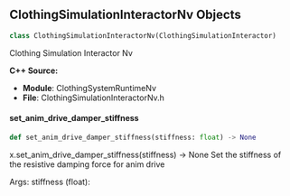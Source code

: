 ## ClothingSimulationInteractorNv Objects

```python
class ClothingSimulationInteractorNv(ClothingSimulationInteractor)
```

Clothing Simulation Interactor Nv

**C++ Source:**

- **Module**: ClothingSystemRuntimeNv
- **File**: ClothingSimulationInteractorNv.h

<a id="unreal.ClothingSimulationInteractorNv.set_anim_drive_damper_stiffness"></a>

#### set_anim_drive_damper_stiffness

```python
def set_anim_drive_damper_stiffness(stiffness: float) -> None
```

x.set_anim_drive_damper_stiffness(stiffness) -> None
Set the stiffness of the resistive damping force for anim drive

Args:
    stiffness (float):

<a id="unreal.AnimDataController"></a>